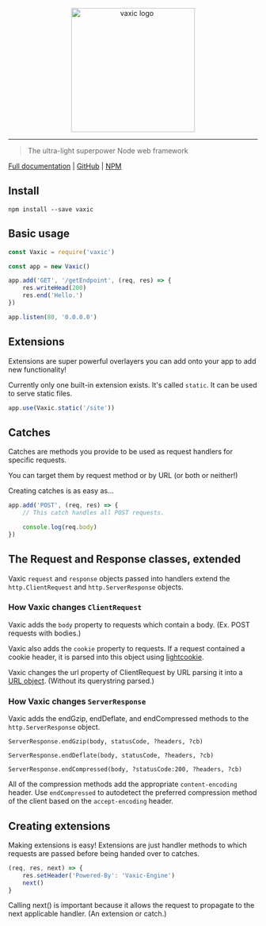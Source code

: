 <p align="center" style="text-align: center;"><img src="https://raw.githubusercontent.com/ethanent/phin/master/media/phin-textIncluded.png" width="250" alt="vaxic logo"/></p>

---

> The ultra-light superpower Node web framework

[Full documentation](https://ethanent.github.io/vaxic/) | [GitHub](https://github.com/ethanent/vaxic) | [NPM](https://www.npmjs.com/package/vaxic)

## Install

```shell
npm install --save vaxic
```

## Basic usage

```javascript
const Vaxic = require('vaxic')

const app = new Vaxic()

app.add('GET', '/getEndpoint', (req, res) => {
	res.writeHead(200)
	res.end('Hello.')
})

app.listen(80, '0.0.0.0')
```

## Extensions

Extensions are super powerful overlayers you can add onto your app to add new functionality!

Currently only one built-in extension exists. It's called `static`. It can be used to serve static files.

```javascript
app.use(Vaxic.static('/site'))
```

## Catches

Catches are methods you provide to be used as request handlers for specific requests.

You can target them by request method or by URL (or both or neither!)

Creating catches is as easy as...

```javascript
app.add('POST', (req, res) => {
	// This catch handles all POST requests.

	console.log(req.body)
})
```

## The Request and Response classes, extended

Vaxic `request` and `response` objects passed into handlers extend the `http.ClientRequest` and `http.ServerResponse` objects.

### How Vaxic changes `ClientRequest`

Vaxic adds the `body` property to requests which contain a body. (Ex. POST requests with bodies.)

Vaxic also adds the `cookie` property to requests. If a request contained a cookie header, it is parsed into this object using [lightcookie](https://github.com/ethanent/lightcookie).

Vaxic changes the url property of ClientRequest by URL parsing it into a [URL object](https://nodejs.org/api/url.html#url_class_url). (Without its querystring parsed.)

### How Vaxic changes `ServerResponse`

Vaxic adds the endGzip, endDeflate, and endCompressed methods to the `http.ServerResponse` object.

`ServerResponse.endGzip(body, statusCode, ?headers, ?cb)`

`ServerResponse.endDeflate(body, statusCode, ?headers, ?cb)`

`ServerResponse.endCompressed(body, ?statusCode:200, ?headers, ?cb)`

All of the compression methods add the appropriate `content-encoding` header. Use `endCompressed` to autodetect the preferred compression method of the client based on the `accept-encoding` header.

## Creating extensions

Making extensions is easy! Extensions are just handler methods to which requests are passed before being handed over to catches.

```javascript
(req, res, next) => {
	res.setHeader('Powered-By': 'Vaxic-Engine')
	next()
}
```

Calling next() is important because it allows the request to propagate to the next applicable handler. (An extension or catch.)